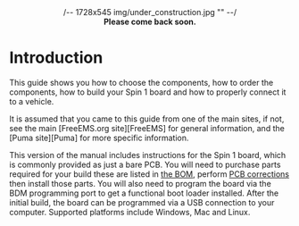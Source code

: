 
<center>/-- 1728x545 img/under_construction.jpg "" --/</center>

<center><b>Please come back soon.</b></center>

# Introduction

This guide shows you how to choose the components, how to order the components, how to build your Spin 1 board and how to properly connect it to a vehicle.

It is assumed that you came to this guide from one of the main sites, if not, see the main [FreeEMS.org site][FreeEMS] for general information, and the [Puma site][Puma] for more specific information.

This version of the manual includes instructions for the Spin 1 board, which is commonly provided as just a bare PCB. You will need to purchase parts required for your build these are listed in [the BOM](#using_bom), perform [PCB corrections](#PCB_modifications) then install those parts. You will also need to program the board via the BDM programming port to get a functional boot loader installed. After the initial build, the board can be programmed via a USB connection to your computer. Supported platforms include Windows, Mac and Linux.
